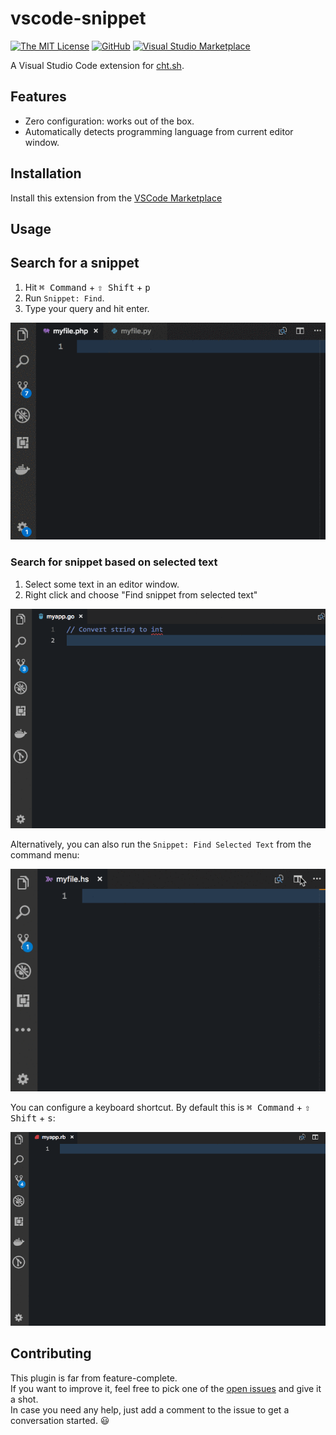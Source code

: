 # vscode-snippet

[![The MIT License](https://img.shields.io/badge/license-MIT-orange.svg?style=flat-square)](http://opensource.org/licenses/MIT)
[![GitHub](https://img.shields.io/github/release/mre/vscode-snippet.svg?style=flat-square)](https://github.com/mre/vscode-snippet/releases)
[![Visual Studio Marketplace](https://vsmarketplacebadge.apphb.com/installs/vscode-snippet.Snippet.svg?style=flat-square)](https://marketplace.visualstudio.com/items?itemName=vscode-snippet.Snippet)

A Visual Studio Code extension for [cht.sh](https://cht.sh/).

## Features

* Zero configuration: works out of the box.
* Automatically detects programming language from current editor window.

## Installation

Install this extension from the [VSCode
Marketplace](https://marketplace.visualstudio.com/items?itemName=vscode-snippet.Snippet)

## Usage

## Search for a snippet

1. Hit <kbd>⌘ Command</kbd> + <kbd>⇧ Shift</kbd> + <kbd>p</kbd>
2. Run `Snippet: Find`.
3. Type your query and hit enter.

![Preview](/contrib/find.gif)

### Search for snippet based on selected text 


1. Select some text in an editor window.
2. Right click and choose "Find snippet from selected text"

![Preview](/contrib/findSelectedMenu.gif)

Alternatively, you can also run the `Snippet: Find Selected Text` from the
command menu:

![Preview](/contrib/findSelected.gif)

You can configure a keyboard shortcut. By default this is <kbd>⌘ Command</kbd> + <kbd>⇧ Shift</kbd> + <kbd>s</kbd>:

![Preview](/contrib/findSelectedShortcut.gif)

## Contributing

This plugin is far from feature-complete.  
If you want to improve it, feel free to pick one of the [open issues](https://github.com/mre/vscode-snippet/issues) and give it a shot.  
In case you need any help, just add a comment to the issue to get a conversation started. :smiley:

